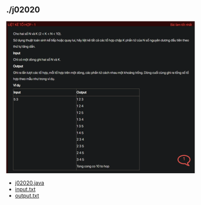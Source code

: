## ./j02020
![alt text](image.png)

- [j02020.java](j02020.java)
- [input.txt](input.txt)
- [output.txt](output.txt)
